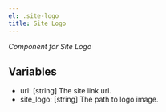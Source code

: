 ```yaml
---
el: .site-logo
title: Site Logo
---
```

_Component for Site Logo_

## Variables
* url: [string] The site link url.
* site_logo: [string] The path to logo image.